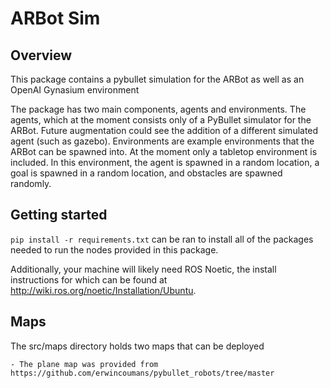 # ARBot Sim

## Overview

This package contains a pybullet simulation for the ARBot as well as an OpenAI Gynasium environment

The package has two main components, agents and environments. The agents, which at the moment consists only of a PyBullet simulator for the ARBot. Future augmentation could see the addition of a different simulated agent (such as gazebo). Environments are example environments that the ARBot can be spawned into. At the moment only a tabletop environment is included. In this environment, the agent is spawned in a random location, a goal is spawned in a random location, and obstacles are spawned randomly.

## Getting started

`pip install -r requirements.txt` can be ran to install all of the packages needed to run the nodes provided in this package.

Additionally, your machine will likely need ROS Noetic, the install instructions for which can be found at http://wiki.ros.org/noetic/Installation/Ubuntu.

## Maps

The src/maps directory holds two maps that can be deployed

    - The plane map was provided from https://github.com/erwincoumans/pybullet_robots/tree/master
